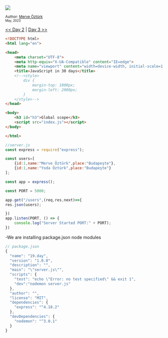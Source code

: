 <div align-items="center">
<a class="header-badge" target="_blank" href="https://www.linkedin.com/in/merve-%C3%B6-5062a5260/">
    <img src="https://img.shields.io/badge/style--5eba00.svg?label=LinkedIn&logo=linkedin&style=social">
  </a>

  <a class="header-badge" target="_blank" href="https://github.com/mrvozturk">
  
  </a>

<sub>Author:
<a href="https://www.linkedin.com/in/merve-%C3%B6-5062a5260/" target="_blank">Merve Öztürk</a><br>
<small> May, 2023</small>
</sub>
</div>

[<< Day 2](../readMe.md) | [Day 3 >>](../02_Day_Introduction_to_React/02_introduction_to_react.md)

```html
<!DOCTYPE html>
<html lang="en">

<head>
    <meta charset="UTF-8">
    <meta http-equiv="X-UA-Compatible" content="IE=edge">
    <meta name="viewport" content="width=device-width, initial-scale=1.0">
    <title>JavaScript in 30 days</title>
    <!--<style>
        div {
            margin-top: 1000px;
            margin-left: 2000px;
        }
    </style>-->
</head>

<body>
    <h3 id="h3">Global scope</h3>
    <script src="index.js"></script>
</body>

</html>
```


```js
//server.js
const express = require("express");

const users=[
    {id:1,name:"Merve Öztürk",place:"Budapeşte"},
    {id:1,name:"Yoda Öztürk",place:"Budapeşte"}
];

const app = express();

const PORT = 5000;

app.get("/users",(req,res,next)=>{
res.json(users);

})
app.listen(PORT, () => {
    console.log("Server Started PORT:" + PORT);
})
```
-We are installing package.json node modules


```js
// package.json
{
  "name": "19.day",
  "version": "1.0.0",
  "description": "",
  "main": "\"server.js\"",
  "scripts": {
    "test": "echo \"Error: no test specified\" && exit 1",
    "dev":"nodemon server.js"
  },
  "author": "",
  "license": "MIT",
  "dependencies": {
    "express": "^4.18.2"
  },
  "devDependencies": {
    "nodemon": "^3.0.1"
  }
}

```